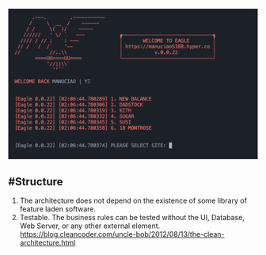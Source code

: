 <kbd> <img src="https://github.com/ManuCiao10/eagle/blob/master/handler/utils/git.png" /> </kbd>

## #Structure

1. The architecture does not depend on the existence of some library of feature laden software.
2. Testable. The business rules can be tested without the UI, Database, Web Server, or any other external element.
   https://blog.cleancoder.com/uncle-bob/2012/08/13/the-clean-architecture.html
